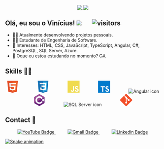  <p align="center">
  <a href="https://github.com/vnribeiro">
    <img
      align="center"
      height="165"
      src="https://github-readme-stats.vercel.app/api?username=vnribeiro&show_icons=true&include_all_commits=true&count_private=true&custom_title=Github%20Status&theme=react"
    />
  </a>
  <a href="https://github.com/vnribeiro">
    <img
      align="center"
      src="https://github-readme-stats.vercel.app/api/top-langs/?username=vnribeiro&layout=compact&langs_count=8&theme=react"
    />
  </a>
</p>

## Olá, eu sou o Vinícius! <img src="https://raw.githubusercontent.com/iampavangandhi/iampavangandhi/master/gifs/Hi.gif" width="30px">                                           &nbsp;&nbsp;&nbsp;&nbsp;&nbsp;                                                                                                                                                   ![visitors](https://komarev.com/ghpvc/?username=vnribeiro&style=flat-square&color=56BCD9&label=Visitors)
- 👨‍💻 Atualmente desenvolvendo projetos pessoais.
- 👨‍🎓 Estudante de Engenharia de Software.
- 🎯 Interesses: HTML, CSS, JavaScript, TypeScript, Angular, C#, PostgreSQL, SQL Server, Azure.
- 📖 Oque eu estou estudando no momento? C#.

## Skills 🐱‍👤
<p align="center">
    <img title="HTML5" alt="HTML5 icon" height="40" src="https://raw.githubusercontent.com/devicons/devicon/master/icons/html5/html5-original.svg"/>
    &nbsp;&nbsp;&nbsp;&nbsp;&nbsp;&nbsp;&nbsp;&nbsp;&nbsp;&nbsp;&nbsp;&nbsp;&nbsp;
    <img title="CSS3" alt="CSS3 icon" height="40" src="https://raw.githubusercontent.com/devicons/devicon/master/icons/css3/css3-original.svg"/>
    &nbsp;&nbsp;&nbsp;&nbsp;&nbsp;&nbsp;&nbsp;&nbsp;&nbsp;&nbsp;&nbsp;&nbsp;&nbsp;
    <img title="JavaScript" alt="JavaScript icon" height="40" src="https://raw.githubusercontent.com/devicons/devicon/master/icons/javascript/javascript-plain.svg"/>
    &nbsp;&nbsp;&nbsp;&nbsp;&nbsp;&nbsp;&nbsp;&nbsp;&nbsp;&nbsp;&nbsp;&nbsp;&nbsp;
    <img title="TypeScript" alt="TypeScript icon" height="40" src="https://raw.githubusercontent.com/devicons/devicon/master/icons/typescript/typescript-plain.svg"/>
    &nbsp;&nbsp;&nbsp;&nbsp;&nbsp;&nbsp;&nbsp;&nbsp;&nbsp;&nbsp;&nbsp;&nbsp;&nbsp;
    <img title="Angular" alt="Angular icon" height="40" src="https://cdn.jsdelivr.net/gh/devicons/devicon/icons/angularjs/angularjs-original.svg"/>
    &nbsp;&nbsp;&nbsp;&nbsp;&nbsp;&nbsp;&nbsp;&nbsp;&nbsp;&nbsp;&nbsp;&nbsp;&nbsp;
    <img title="C#" alt="CSharp icon" height="40" src="https://raw.githubusercontent.com/devicons/devicon/master/icons/csharp/csharp-original.svg"/>
    &nbsp;&nbsp;&nbsp;&nbsp;&nbsp;&nbsp;&nbsp;&nbsp;&nbsp;&nbsp;&nbsp;&nbsp;&nbsp;
    <img title="SQL Server" alt="SQL Server icon" height="40" src="https://cdn.cdnlogo.com/logos/m/21/microsoft-sql-server.svg"/>
    &nbsp;&nbsp;&nbsp;&nbsp;&nbsp;&nbsp;&nbsp;&nbsp;&nbsp;&nbsp;&nbsp;&nbsp;&nbsp;
    <img title="Git" alt="Git icon" height="40" src="https://raw.githubusercontent.com/devicons/devicon/master/icons/git/git-original.svg"/>
    &nbsp;&nbsp;&nbsp;&nbsp;&nbsp;&nbsp;&nbsp;&nbsp;&nbsp;&nbsp;&nbsp;&nbsp;&nbsp;  
</p>

 ## Contact :iphone:

<p align="center">
    <a href="https://www.youtube.com/channel/UCwuK7rMjIBJESZ_Q79oApOw" target="_blank">
     <img title="Youtube" alt="YouTube Badge" src="https://img.shields.io/badge/YouTube-FF0000?style=for-the-badge&logo=youtube&logoColor=white" target="_blank">
    </a>
    &nbsp;&nbsp;&nbsp;&nbsp;&nbsp;&nbsp;&nbsp;&nbsp;&nbsp;
    <a href="mailto:contato.vnribeiro@gmail.com">
     <img  title="Gmail" alt="Gmail Badge" src="https://img.shields.io/badge/Gmail-D14836?style=for-the-badge&logo=gmail&logoColor=white" target="_blank">
    </a>
    &nbsp;&nbsp;&nbsp;&nbsp;&nbsp;&nbsp;&nbsp;&nbsp;&nbsp;
    <a href="https://www.linkedin.com/in/vnribeirolink" target="_blank">
     <img title="Linkedin" alt="Linkedin Badge" src="https://img.shields.io/badge/LinkedIn-%230077B5?style=for-the-badge&logo=linkedin&logoColor=white" target="_blank">
    </a>
 
 [![Snake animation](https://github.com/vnribeiro/vnribeiro/blob/output/github-contribution-grid-snake.svg)](https://github.com/vnribeiro)
 
</p>

  
 

